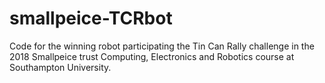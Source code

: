 # smallpeice-TCRbot
Code for the winning robot participating the Tin Can Rally challenge in the 2018 Smallpeice trust Computing, Electronics and Robotics course at Southampton University.
